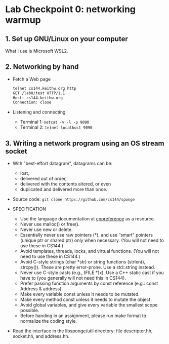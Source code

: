 # Lab Checkpoint 0: networking warmup

## 1. Set up GNU/Linux on your computer

What I use is Microsoft WSL2.

## 2. Networking by hand

- Fetch a Web page

    ```bash
    telnet cs144.keithw.org http
    GET /lab0/test HTTP/1.1
    Host: cs144.keithw.org
    Connection: close
    ```

- Listening and connecting

  - Terminal 1: `netcat -v -l -p 9090`
  - Terminal 2: `telnet localhost 9090`

## 3. Writing a network program using an OS stream socket

- With "best-effort datagram", datagrams can be:
  - lost,
  - delivered out of order,
  - delivered with the contents altered, or even
  - duplicated and delivered more than once.

- Source code: `git clone https://github.com/cs144/sponge`

- SPECIFICATION
  - Use the language documentation at [cppreference](https://en.cppreference.com) as a resource.
  - Never use malloc() or free().
  - Never use new or delete.
  - Essentially never use raw pointers (*), and use “smart” pointers (unique ptr or shared ptr) only when necessary. (You will not need to use these in CS144.)
  - Avoid templates, threads, locks, and virtual functions. (You will not need to use these in CS144.)
  - Avoid C-style strings (char *str) or string functions (strlen(), strcpy()). These are pretty error-prone. Use a std::string instead.
  - Never use C-style casts (e.g., (FILE *)x). Use a C++ static cast if you have to (you generally will not need this in CS144).
  - Prefer passing function arguments by const reference (e.g.: const Address & address).
  - Make every variable const unless it needs to be mutated.
  - Make every method const unless it needs to mutate the object.
  - Avoid global variables, and give every variable the smallest scope possible.
  - Before handing in an assignment, please run make format to normalize the coding style.

- Read the interface in the libsponge/util directory: file descriptor.hh, socket.hh, and address.hh.
